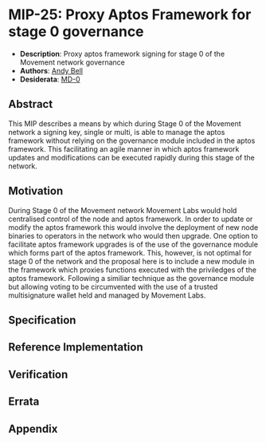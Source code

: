 # MIP-25: Proxy Aptos Framework for stage 0 governance
- **Description**: Proxy aptos framework signing for stage 0 of the Movement network governance
- **Authors**: [Andy Bell](mailto:andy.bell@movementlabs.xyz)
- **Desiderata**: [MD-0](../MD/md-0)

## Abstract
This MIP describes a means by which during Stage 0 of the Movement network a signing key, single or multi, is able to manage the aptos framework without relying on the governance module included in the aptos framework.  This facilitating an agile manner in which aptos framework updates and modifications can be executed rapidly during this stage of the network.   

## Motivation
During Stage 0 of the Movement network Movement Labs would hold centralised control of the node and aptos framework.  In order to update or modify the aptos framework this would involve the deployment of new node binaries to operators in the network who would then upgrade.  One option to facilitate aptos framework upgrades is of the use of the governance module which forms part of the aptos framework.  This, however, is not optimal for stage 0 of the network and the proposal here is to include a new module in the framework which proxies functions executed with the priviledges of the aptos framework.  Following a similiar technique as the governance module but allowing voting to be circumvented with the use of a trusted multisignature wallet held and managed by Movement Labs. 

## Specification

## Reference Implementation

## Verification

## Errata

## Appendix
